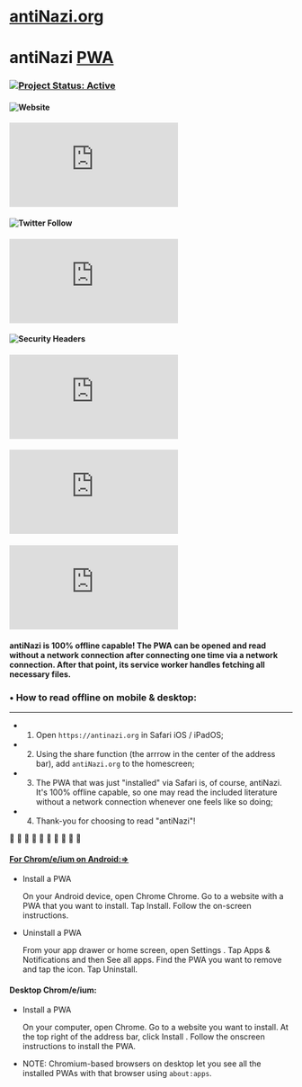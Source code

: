 # [antiNazi.org](https://antinazi.org)
# antiNazi [PWA](https://support.google.com/chrome/answer/9658361)
###  [![Project Status: Active](https://www.repostatus.org/badges/latest/active.svg)](https://www.repostatus.org/#active)
#### ![Website](https://img.shields.io/website?color=black&label=web%20app&logo=linux&logoColor=black&style=flat-square&url=https%3A%2F%2Fantinazi.org)
#### ![GitHub language count](https://img.shields.io/github/languages/count/Antifa-Productions/antiNazi.org?color=black&logo=git&logoColor=black&style=flat-square)
#### ![Twitter Follow](https://img.shields.io/twitter/follow/DeVoltairine?&style=flat-square&color=black&logo=twitter&logoColor=black)
#### ![Chromium HSTS preload](https://img.shields.io/hsts/preload/antinazi.org?logo=googlechrome&style=flat-square&color=black&logoColor=black)
#### ![Security Headers](https://img.shields.io/security-headers?style=flat-square&color=black&url=https%3A%2F%2Fantinazi.org)
#### ![Mozilla HTTP Observatory Grade](https://img.shields.io/mozilla-observatory/grade-score/antinazi.org?&logo=mozilla&style=flat-square&color=black&logoColor=black)
#### ![GitHub code size in bytes](https://img.shields.io/github/languages/code-size/Antifa-Productions/antiNazi.org?style=flat-square&color=black&logo=debian&logoColor=black)
#### ![Top Language](https://img.shields.io/github/languages/top/Antifa-Productions/antiNazi.org?style=flat-square&color=black&logo=html5&logoColor=black)
#### **antiNazi** is 100% offline capable! The PWA can be opened and read without a network connection after connecting one time via a network connection. After that point, its service worker handles fetching all necessary files.

### • How to read offline on mobile & desktop:

---

- 1. Open `https://antinazi.org` in Safari iOS / iPadOS;

- 2. Using the share function (the arrrow in the center of the address bar), add `antiNazi.org` to the homescreen;

- 3. The PWA that was just "installed" via Safari is, of course, antiNazi. It's 100% offline capable, so one may read the included literature without a network connection whenever one feels like so doing;

- 4. Thank-you for choosing to read "antiNazi"!

 🏴 🏴 🏴 🏴 🏴 🏴 🏴 🏴 🏴 🏴

#### [For Chrom/e/ium on Android:=>](https://support.google.com/chrome/answer/9658361)

- Install a PWA

  On your Android device, open Chrome Chrome. Go to a website with a PWA that you want to install. Tap Install. Follow the on-screen instructions.

- Uninstall a PWA

  From your app drawer or home screen, open Settings . Tap Apps & Notifications and then See all apps. Find the PWA you want to remove and tap the icon. Tap Uninstall.

#### Desktop Chrom/e/ium:

- Install a PWA

  On your computer, open Chrome. Go to a website you want to install. At the top right of the address bar, click Install . Follow the onscreen instructions to install the PWA.

- NOTE: Chromium-based browsers on desktop let you see all the installed PWAs with that browser using `about:apps`.
